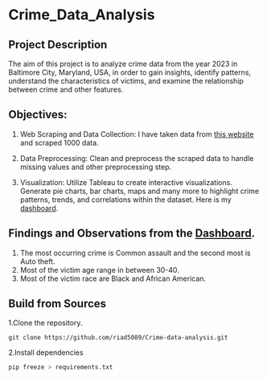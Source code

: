# Crime_Data_Analysis
## Project Description
The aim of this project is to analyze crime data from the year 2023 in Baltimore City, Maryland, USA, in order to gain insights, identify patterns, understand the characteristics of victims, and examine the relationship between crime and other features.

## Objectives:

1. Web Scraping and Data Collection: I have taken data from [this website](https://data.baltimorecity.gov/datasets/baltimore::part-1-crime-data/about) and scraped 1000 data.
2. Data Preprocessing: Clean and preprocess the scraped data to handle missing values and other preprocessing step.

3. Visualization: Utilize Tableau to create interactive visualizations. Generate pie charts, bar charts, maps and many more to highlight crime patterns, trends, and correlations within the dataset. Here is my [dashboard](https://public.tableau.com/app/profile/md.abdur.sobhan.riad/viz/Crime_analysis_16873409234090/Dashboard1?publish=yes
).
## Findings and Observations from the [Dashboard](https://public.tableau.com/app/profile/md.abdur.sobhan.riad/viz/Crime_analysis_16873409234090/Dashboard1?publish=yes).

1. The most occurring crime is Common assault and the second most is Auto theft.
2. Most of the victim age range in between 30-40.
3. Most of the victim race are Black and African American.

## Build from Sources
1.Clone the repository.
```beshv
git clone https://github.com/riad5089/Crime-data-analysis.git
```
2.Install dependencies
```bash
pip freeze > requirements.txt
```

